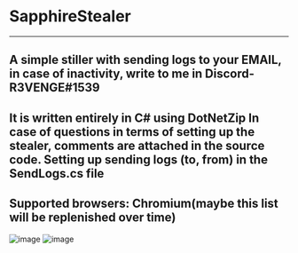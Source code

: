 # SapphireStealer
------------------------------------------------------------------------------------------------------------
A simple stiller with sending logs to your EMAIL, in case of inactivity, write to me in Discord- R3VENGE#1539
------------------------------------------------------------------------------------------------------------
It is written entirely in C# using DotNetZip
In case of questions in terms of setting up the stealer, comments are attached in the source code.
Setting up sending logs (to, from) in the SendLogs.cs file
------------------------------------------------------------------------------------------------------------
Supported browsers:
Chromium(maybe this list will be replenished over time)
------------------------------------------------------------------------------------------------------------
![image](https://user-images.githubusercontent.com/112510447/209464192-12ae4dab-66fc-46d5-b2e9-9e8cab25b7dd.png)
![image](https://user-images.githubusercontent.com/112510447/209464194-7682515f-b4f4-4bd0-bf75-99d89e4ba1e4.png)
